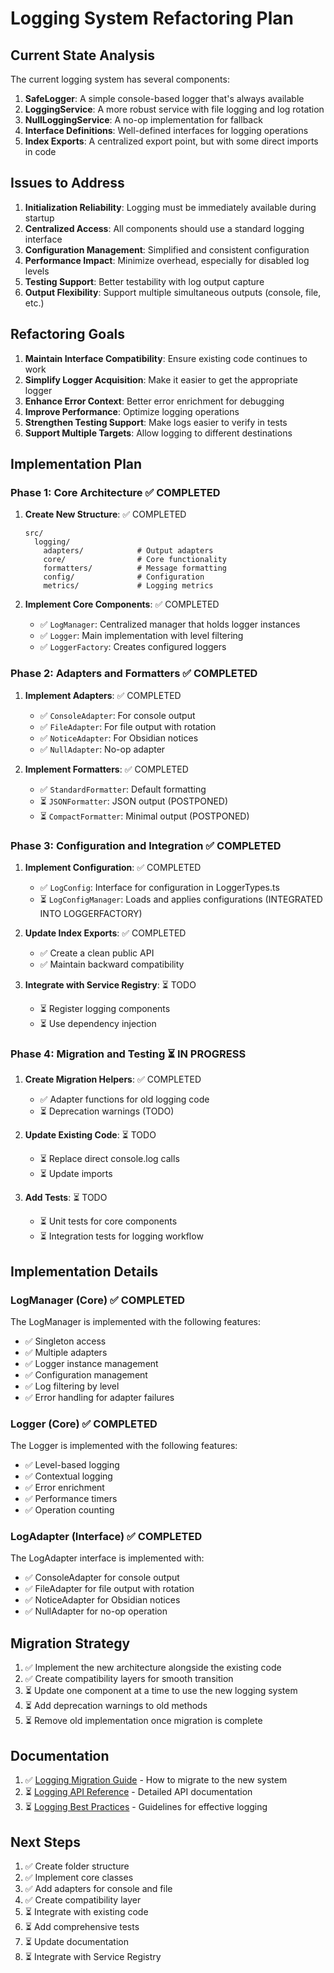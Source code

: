# Logging System Refactoring Plan

## Current State Analysis

The current logging system has several components:

1. **SafeLogger**: A simple console-based logger that's always available
2. **LoggingService**: A more robust service with file logging and log rotation
3. **NullLoggingService**: A no-op implementation for fallback
4. **Interface Definitions**: Well-defined interfaces for logging operations
5. **Index Exports**: A centralized export point, but with some direct imports in code

## Issues to Address

1. **Initialization Reliability**: Logging must be immediately available during startup
2. **Centralized Access**: All components should use a standard logging interface
3. **Configuration Management**: Simplified and consistent configuration
4. **Performance Impact**: Minimize overhead, especially for disabled log levels
5. **Testing Support**: Better testability with log output capture
6. **Output Flexibility**: Support multiple simultaneous outputs (console, file, etc.)

## Refactoring Goals

1. **Maintain Interface Compatibility**: Ensure existing code continues to work
2. **Simplify Logger Acquisition**: Make it easier to get the appropriate logger
3. **Enhance Error Context**: Better error enrichment for debugging
4. **Improve Performance**: Optimize logging operations
5. **Strengthen Testing Support**: Make logs easier to verify in tests
6. **Support Multiple Targets**: Allow logging to different destinations

## Implementation Plan

### Phase 1: Core Architecture ✅ COMPLETED

1. **Create New Structure**: ✅ COMPLETED
   ```
   src/
     logging/
       adapters/            # Output adapters
       core/                # Core functionality
       formatters/          # Message formatting
       config/              # Configuration
       metrics/             # Logging metrics
   ```

2. **Implement Core Components**: ✅ COMPLETED
   - ✅ `LogManager`: Centralized manager that holds logger instances
   - ✅ `Logger`: Main implementation with level filtering
   - ✅ `LoggerFactory`: Creates configured loggers

### Phase 2: Adapters and Formatters ✅ COMPLETED

1. **Implement Adapters**: ✅ COMPLETED
   - ✅ `ConsoleAdapter`: For console output
   - ✅ `FileAdapter`: For file output with rotation
   - ✅ `NoticeAdapter`: For Obsidian notices
   - ✅ `NullAdapter`: No-op adapter

2. **Implement Formatters**: ✅ COMPLETED
   - ✅ `StandardFormatter`: Default formatting
   - ⏳ `JSONFormatter`: JSON output (POSTPONED)
   - ⏳ `CompactFormatter`: Minimal output (POSTPONED)

### Phase 3: Configuration and Integration ✅ COMPLETED

1. **Implement Configuration**: ✅ COMPLETED
   - ✅ `LogConfig`: Interface for configuration in LoggerTypes.ts
   - ⏳ `LogConfigManager`: Loads and applies configurations (INTEGRATED INTO LOGGERFACTORY)

2. **Update Index Exports**: ✅ COMPLETED
   - ✅ Create a clean public API
   - ✅ Maintain backward compatibility

3. **Integrate with Service Registry**: ⏳ TODO
   - ⏳ Register logging components
   - ⏳ Use dependency injection

### Phase 4: Migration and Testing ⏳ IN PROGRESS

1. **Create Migration Helpers**: ✅ COMPLETED
   - ✅ Adapter functions for old logging code
   - ⏳ Deprecation warnings (TODO)

2. **Update Existing Code**: ⏳ TODO
   - ⏳ Replace direct console.log calls
   - ⏳ Update imports

3. **Add Tests**: ⏳ TODO
   - ⏳ Unit tests for core components
   - ⏳ Integration tests for logging workflow

## Implementation Details

### LogManager (Core) ✅ COMPLETED

The LogManager is implemented with the following features:
- ✅ Singleton access
- ✅ Multiple adapters
- ✅ Logger instance management
- ✅ Configuration management
- ✅ Log filtering by level
- ✅ Error handling for adapter failures

### Logger (Core) ✅ COMPLETED

The Logger is implemented with the following features:
- ✅ Level-based logging
- ✅ Contextual logging
- ✅ Error enrichment
- ✅ Performance timers
- ✅ Operation counting

### LogAdapter (Interface) ✅ COMPLETED

The LogAdapter interface is implemented with:
- ✅ ConsoleAdapter for console output
- ✅ FileAdapter for file output with rotation
- ✅ NoticeAdapter for Obsidian notices
- ✅ NullAdapter for no-op operation

## Migration Strategy

1. ✅ Implement the new architecture alongside the existing code
2. ✅ Create compatibility layers for smooth transition
3. ⏳ Update one component at a time to use the new logging system
4. ⏳ Add deprecation warnings to old methods
5. ⏳ Remove old implementation once migration is complete

## Documentation

1. ✅ [Logging Migration Guide](./logging-migration-guide.md) - How to migrate to the new system
2. ⏳ [Logging API Reference](./logging-api-reference.md) - Detailed API documentation
3. ⏳ [Logging Best Practices](./logging-best-practices.md) - Guidelines for effective logging

## Next Steps

1. ✅ Create folder structure
2. ✅ Implement core classes
3. ✅ Add adapters for console and file
4. ✅ Create compatibility layer
5. ⏳ Integrate with existing code
6. ⏳ Add comprehensive tests
7. ⏳ Update documentation
8. ⏳ Integrate with Service Registry 